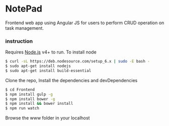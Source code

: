 # NotePad

Frontend web app using Angular JS for users to perform CRUD operation on task management. 
### instruction

Requires [Node.js](https://nodejs.org/) v4+ to run.
To install node
```sh
$ curl -sL https://deb.nodesource.com/setup_6.x | sudo -E bash -
$ sudo apt-get install nodejs
$ sudo apt-get install build-essential
```
Clone the repo, Install the dependencies and devDependencies
```sh
$ cd Frontend
$ npm install gulp -g
$ npm install bower -g
$ npm install && bower install
$ npm run watch
```
Browse the www folder in your localhost
